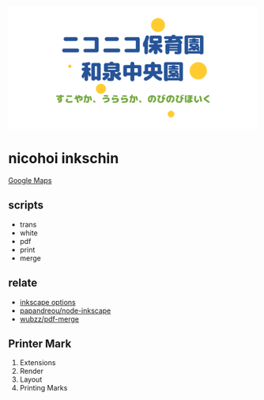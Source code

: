 ![](./dist/white/rogo/1200_630_opengraph.png)
# nicohoi inkschin
[Google Maps](https://goo.gl/maps/n3TEr6PEbs82)

## scripts
- trans
- white
- pdf
- print
- merge

## relate
- [inkscape options](https://inkscape.org/en/doc/inkscape-man.html)
- [papandreou/node-inkscape](https://github.com/papandreou/node-inkscape)
- [wubzz/pdf-merge](https://github.com/wubzz/pdf-merge)

## Printer Mark
1. Extensions
2. Render
3. Layout
4. Printing Marks
